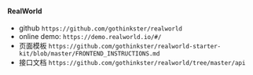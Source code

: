 #### RealWorld
- github `https://github.com/gothinkster/realworld`
- online demo: `https://demo.realworld.io/#/`
- 页面模板 `https://github.com/gothinkster/realworld-starter-kit/blob/master/FRONTEND_INSTRUCTIONS.md`
- 接口文档 `https://github.com/gothinkster/realworld/tree/master/api`